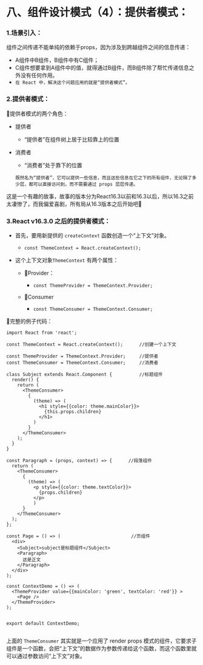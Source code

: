 

# 八、组件设计模式（4）：提供者模式：



### 1.场景引入：

组件之间传递不能单纯的依赖于props，因为涉及到跨越组件之间的信息传递：

- A组件中B组件，B组件中有C组件；
- C组件想要拿到A组件中的值，就得通过B组件，而B组件除了帮忙传递信息之外没有任何作用。
- `在 React 中，解决这个问题应用的就是“提供者模式”。`



### 2.提供者模式：

🍭提供者模式的两个角色：

- 提供者

  - “提供者”在组件树上居于比较靠上的位置

- 消费者

  - “消费者”处于靠下的位置

  `既然名为“提供者”，它可以提供一些信息，而且这些信息在它之下的所有组件，无论隔了多少层，都可以直接访问到，而不需要通过 props 层层传递。`

  

这是一个有趣的故事，故事的版本分为React16.3以前和16.3以后，所以16.3之前太凄惨了，而我偏爱喜剧，所有局从16.3版本之后开始吧🐳



### 3.React v16.3.0 之后的提供者模式：

- 首先，要用新提供的 `createContext` 函数创造一个“上下文”对象。

  - ```react
    const ThemeContext = React.createContext();
    ```

- 这个上下文对象`ThemeContext` 有两个属性：

  - 🌻Provider：

    - ```react
      const ThemeProvider = ThemeContext.Provider;
      ```

  - 🌻Consumer

    - ```react
      const ThemeConsumer = ThemeContext.Consumer;
      ```

🌵完整的例子代码：

```react
import React from 'react';

const ThemeContext = React.createContext();      //创建一个上下文

const ThemeProvider = ThemeContext.Provider;     //提供者
const ThemeConsumer = ThemeContext.Consumer;     //消费者

class Subject extends React.Component {          //标题组件
  render() {
    return (
      <ThemeConsumer>
        {
          (theme) => (
            <h1 style={{color: theme.mainColor}}>
              {this.props.children}
            </h1>
          )
        }
      </ThemeConsumer>
    );
  }
}

const Paragraph = (props, context) => {      //段落组件
  return (
    <ThemeConsumer>
      {
        (theme) => (
          <p style={{color: theme.textColor}}>
            {props.children}
          </p>
          )
      }
    </ThemeConsumer>
  );
};

const Page = () => (                          //页组件
  <div>
    <Subject>subject是标题组件</Subject>
    <Paragraph>
      这是正文
    </Paragraph>
  </div>
);

const ContextDemo = () => (
  <ThemeProvider value={{mainColor: 'green', textColor: 'red'}} >
    <Page />
  </ThemeProvider>
);


export default ContextDemo;


```

上面的 `ThemeConsumer` 其实就是一个应用了 render props 模式的组件，它要求子组件是一个函数，会把“上下文”的数据作为参数传递给这个函数，而这个函数里就可以通过参数访问“上下文”对象。